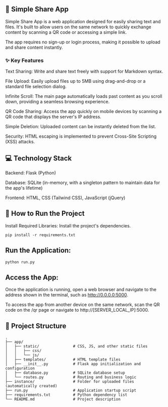 ## 📄 Simple Share App
Simple Share App is a web application designed for easily sharing text and files. It's built to allow users on the same network to quickly exchange content by scanning a QR code or accessing a simple link.

The app requires no sign-up or login process, making it possible to upload and share content instantly.

### ✨ Key Features
Text Sharing: Write and share text freely with support for Markdown syntax.

File Upload: Easily upload files up to 5MB using drag-and-drop or a standard file selection dialog.

Infinite Scroll: The main page automatically loads past content as you scroll down, providing a seamless browsing experience.

QR Code Sharing: Access the app quickly on mobile devices by scanning a QR code that displays the server's IP address.

Simple Deletion: Uploaded content can be instantly deleted from the list.

Security: HTML escaping is implemented to prevent Cross-Site Scripting (XSS) attacks.

## 💻 Technology Stack
Backend: Flask (Python)

Database: SQLite (in-memory, with a singleton pattern to maintain data for the app's lifetime)

Frontend: HTML, CSS (Tailwind CSS), JavaScript (jQuery)

## 🚀 How to Run the Project
Install Required Libraries:
Install the project's dependencies.
```
pip install -r requirements.txt
```

## Run the Application:
```
python run.py
```

## Access the App:
Once the application is running, open a web browser and navigate to the address shown in the terminal, such as http://0.0.0.0:5000.

To access the app from another device on the same network, scan the QR code on the /qr page or navigate to http://[SERVER_LOCAL_IP]:5000.

## 📂 Project Structure
```
.
├── app/
│   ├── static/               # CSS, JS, and other static files
│   │   ├── css/
│   │   └── js/
│   ├── templates/            # HTML template files
│   ├── __init__.py           # Flask app initialization and configuration
│   ├── database.py           # SQLite database setup
│   └── routes.py             # Routing and business logic
├── instance/                 # Folder for uploaded files (automatically created)
├── run.py                    # Application startup script
├── requirements.txt          # Python dependency list
└── README.md                 # Project description
```
